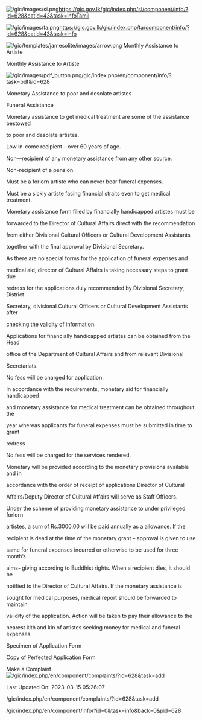 <!-- Source: https://gic.gov.lk/gic/index.php/en/component/info/?id=628&catid=43&task=info -->

![/gic/images/si.png](/gic/images/si.png)https://gic.gov.lk/gic/index.php/si/component/info/?id=628&catid=43&task=infoTamil

![/gic/images/ta.png](/gic/images/ta.png)https://gic.gov.lk/gic/index.php/ta/component/info/?id=628&catid=43&task=info

![/gic/templates/jamesolite/images/arrow.png](/gic/templates/jamesolite/images/arrow.png) Monthly Assistance to Artiste

Monthly Assistance to Artiste

![/gic/images/pdf_button.png](/gic/images/pdf_button.png)/gic/index.php/en/component/info/?task=pdf&id=628

Monetary Assistance to poor and desolate artistes

Funeral Assistance

Monetary assistance to get medical treatment are some of the assistance bestowed

to poor and desolate artistes.

Low in-come recipient – over 60 years of age.

Non—recipient of any monetary assistance from any other source.

Non-recipient of a pension.

Must be a forlorn artiste who can never bear funeral expenses.

Must be a sickly artiste facing financial straits even to get medical treatment.

Monetary assistance form filled by financially handicapped artistes must be

forwarded to the Director of Cultural Affairs direct with the recommendation

from either Divisional Cultural Officers or Cultural Development Assistants

together with the final approval by Divisional Secretary.

As there are no special forms for the application of funeral expenses and

medical aid, director of Cultural Affairs is taking necessary steps to grant due

redress for the applications duly recommended by Divisional Secretary, District

Secretary, divisional Cultural Officers or Cultural Development Assistants after

checking the validity of information.

Applications for financially handicapped artistes can be obtained from the Head

office of the Department of Cultural Affairs and from relevant Divisional

Secretariats.

No fess will be charged for application.

In accordance with the requirements, monetary aid for financially handicapped

and monetary assistance for medical treatment can be obtained throughout the

year whereas applicants for funeral expenses must be submitted in time to grant

redress

No fess will be charged for the services rendered.

Monetary will be provided according to the monetary provisions available and in

accordance with the order of receipt of applications Director of Cultural

Affairs/Deputy Director of Cultural Affairs will serve as Staff Officers.

Under the scheme of providing monetary assistance to under privileged forlorn

artistes, a sum of Rs.3000.00 will be paid annually as a allowance. If the

recipient is dead at the time of the monetary grant – approval is given to use

same for funeral expenses incurred or otherwise to be used for three month’s

alms- giving according to Buddhist rights. When a recipient dies, it should be

notified to the Director of Cultural Affairs. If the monetary assistance is

sought for medical purposes, medical report should be forwarded to maintain

validity of the application. Action will be taken to pay their allowance to the

nearest kith and kin of artistes seeking money for medical and funeral expenses.

Specimen of Application Form

Copy of Perfected Application Form

Make a Complaint ![/gic/index.php/en/component/complaints/?id=628&task=add](/gic/index.php/en/component/complaints/?id=628&task=add)

Last Updated On: 2023-03-15 05:26:07

/gic/index.php/en/component/complaints/?id=628&task=add

/gic/index.php/en/component/info/?id=0&task=info&back=0&pid=628
